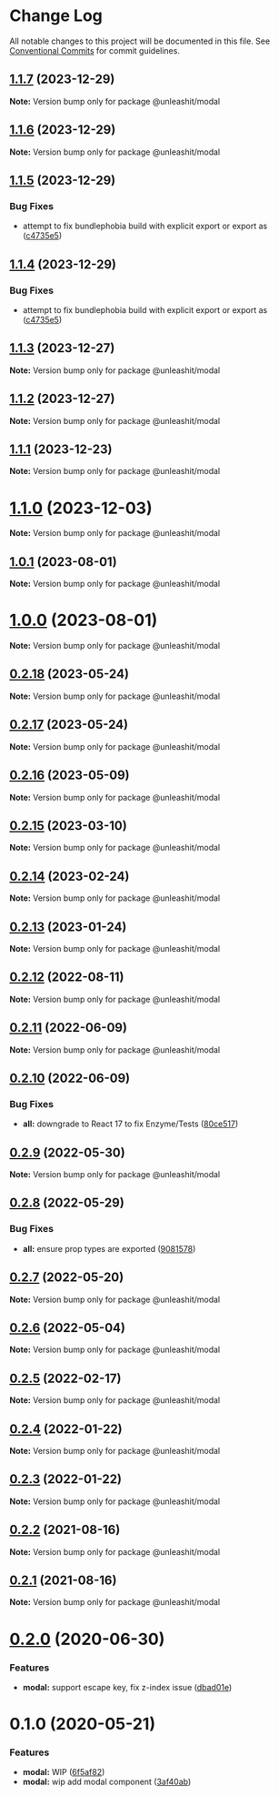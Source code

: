 # Change Log

All notable changes to this project will be documented in this file.
See [Conventional Commits](https://conventionalcommits.org) for commit guidelines.

## [1.1.7](https://github.com/unleashit/npm-library/compare/@unleashit/modal@1.1.6...@unleashit/modal@1.1.7) (2023-12-29)

**Note:** Version bump only for package @unleashit/modal

## [1.1.6](https://github.com/unleashit/npm-library/compare/@unleashit/modal@1.1.5...@unleashit/modal@1.1.6) (2023-12-29)

**Note:** Version bump only for package @unleashit/modal

## [1.1.5](https://github.com/unleashit/npm-library/compare/@unleashit/modal@1.1.3...@unleashit/modal@1.1.5) (2023-12-29)

### Bug Fixes

* attempt to fix bundlephobia build with explicit export or export as ([c4735e5](https://github.com/unleashit/npm-library/commit/c4735e5ba8ce3d26eec9ec31b3adfd55b2ab3fb2))

## [1.1.4](https://github.com/unleashit/npm-library/compare/@unleashit/modal@1.1.3...@unleashit/modal@1.1.4) (2023-12-29)

### Bug Fixes

* attempt to fix bundlephobia build with explicit export or export as ([c4735e5](https://github.com/unleashit/npm-library/commit/c4735e5ba8ce3d26eec9ec31b3adfd55b2ab3fb2))

## [1.1.3](https://github.com/unleashit/npm-library/compare/@unleashit/modal@1.1.2...@unleashit/modal@1.1.3) (2023-12-27)

**Note:** Version bump only for package @unleashit/modal

## [1.1.2](https://github.com/unleashit/npm-library/compare/@unleashit/modal@1.1.1...@unleashit/modal@1.1.2) (2023-12-27)

**Note:** Version bump only for package @unleashit/modal

## [1.1.1](https://github.com/unleashit/npm-library/compare/@unleashit/modal@1.1.0...@unleashit/modal@1.1.1) (2023-12-23)

**Note:** Version bump only for package @unleashit/modal

# [1.1.0](https://github.com/unleashit/npm-library/compare/@unleashit/modal@1.0.1...@unleashit/modal@1.1.0) (2023-12-03)

**Note:** Version bump only for package @unleashit/modal

## [1.0.1](https://github.com/unleashit/npm-library/compare/@unleashit/modal@1.0.0...@unleashit/modal@1.0.1) (2023-08-01)

**Note:** Version bump only for package @unleashit/modal

# [1.0.0](https://github.com/unleashit/npm-library/compare/@unleashit/modal@0.2.18...@unleashit/modal@1.0.0) (2023-08-01)

**Note:** Version bump only for package @unleashit/modal

## [0.2.18](https://github.com/unleashit/npm-library/compare/@unleashit/modal@0.2.17...@unleashit/modal@0.2.18) (2023-05-24)

**Note:** Version bump only for package @unleashit/modal

## [0.2.17](https://github.com/unleashit/npm-library/compare/@unleashit/modal@0.2.16...@unleashit/modal@0.2.17) (2023-05-24)

**Note:** Version bump only for package @unleashit/modal

## [0.2.16](https://github.com/unleashit/npm-library/compare/@unleashit/modal@0.2.15...@unleashit/modal@0.2.16) (2023-05-09)

**Note:** Version bump only for package @unleashit/modal

## [0.2.15](https://github.com/unleashit/npm-library/compare/@unleashit/modal@0.2.14...@unleashit/modal@0.2.15) (2023-03-10)

**Note:** Version bump only for package @unleashit/modal

## [0.2.14](https://github.com/unleashit/npm-library/compare/@unleashit/modal@0.2.13...@unleashit/modal@0.2.14) (2023-02-24)

**Note:** Version bump only for package @unleashit/modal

## [0.2.13](https://github.com/unleashit/npm-library/compare/@unleashit/modal@0.2.12...@unleashit/modal@0.2.13) (2023-01-24)

**Note:** Version bump only for package @unleashit/modal

## [0.2.12](https://github.com/unleashit/npm-library/compare/@unleashit/modal@0.2.11...@unleashit/modal@0.2.12) (2022-08-11)

**Note:** Version bump only for package @unleashit/modal

## [0.2.11](https://github.com/unleashit/npm-library/compare/@unleashit/modal@0.2.10...@unleashit/modal@0.2.11) (2022-06-09)

**Note:** Version bump only for package @unleashit/modal

## [0.2.10](https://github.com/unleashit/npm-library/compare/@unleashit/modal@0.2.9...@unleashit/modal@0.2.10) (2022-06-09)

### Bug Fixes

- **all:** downgrade to React 17 to fix Enzyme/Tests ([80ce517](https://github.com/unleashit/npm-library/commit/80ce517e1e65d7a6b7de0e20d47e19d4750482b7))

## [0.2.9](https://github.com/unleashit/npm-library/compare/@unleashit/modal@0.2.8...@unleashit/modal@0.2.9) (2022-05-30)

**Note:** Version bump only for package @unleashit/modal

## [0.2.8](https://github.com/unleashit/npm-library/compare/@unleashit/modal@0.2.7...@unleashit/modal@0.2.8) (2022-05-29)

### Bug Fixes

- **all:** ensure prop types are exported ([9081578](https://github.com/unleashit/npm-library/commit/9081578541726c7309a7843606fa13eb66ca192d))

## [0.2.7](https://github.com/unleashit/npm-library/compare/@unleashit/modal@0.2.6...@unleashit/modal@0.2.7) (2022-05-20)

**Note:** Version bump only for package @unleashit/modal

## [0.2.6](https://github.com/unleashit/npm-library/compare/@unleashit/modal@0.2.5...@unleashit/modal@0.2.6) (2022-05-04)

**Note:** Version bump only for package @unleashit/modal

## [0.2.5](https://github.com/unleashit/npm-library/compare/@unleashit/modal@0.2.4...@unleashit/modal@0.2.5) (2022-02-17)

**Note:** Version bump only for package @unleashit/modal

## [0.2.4](https://github.com/unleashit/npm-library/compare/@unleashit/modal@0.2.3...@unleashit/modal@0.2.4) (2022-01-22)

**Note:** Version bump only for package @unleashit/modal

## [0.2.3](https://github.com/unleashit/npm-library/compare/@unleashit/modal@0.2.2...@unleashit/modal@0.2.3) (2022-01-22)

**Note:** Version bump only for package @unleashit/modal

## [0.2.2](https://github.com/unleashit/npm-library/compare/@unleashit/modal@0.2.1...@unleashit/modal@0.2.2) (2021-08-16)

**Note:** Version bump only for package @unleashit/modal

## [0.2.1](https://github.com/unleashit/npm-library/compare/@unleashit/modal@0.2.0...@unleashit/modal@0.2.1) (2021-08-16)

**Note:** Version bump only for package @unleashit/modal

# [0.2.0](https://github.com/unleashit/npm-library/compare/@unleashit/modal@0.1.0...@unleashit/modal@0.2.0) (2020-06-30)

### Features

- **modal:** support escape key, fix z-index issue ([dbad01e](https://github.com/unleashit/npm-library/commit/dbad01e1905d1e68c5f946975c8492704efc8b47))

# 0.1.0 (2020-05-21)

### Features

- **modal:** WIP ([6f5af82](https://github.com/unleashit/npm-library/commit/6f5af82))
- **modal:** wip add modal component ([3af40ab](https://github.com/unleashit/npm-library/commit/3af40ab))

